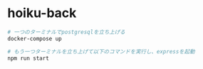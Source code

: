 # hoiku-back

```bash
# 一つのターミナルでpostgresqlを立ち上げる
docker-compose up

# もう一つターミナルを立ち上げて以下のコマンドを実行し、expressを起動
npm run start

```
